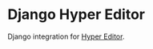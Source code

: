# Django Hyper Editor

Django integration for [Hyper Editor](https://github.com/divineitlimited/hyper-editor).


